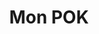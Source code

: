 ---
layout: layout/post.njk

title: "Mon POK"
authors:
  - Jean-Claude DUSSE

tags: ['pok', 'html']
---